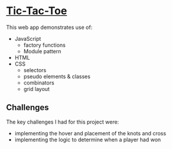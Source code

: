 # [Tic-Tac-Toe](https://github.com/phunky-panda94/tic-tac-toe)

This web app demonstrates use of:

- JavaScript 
  - factory functions
  - Module pattern
- HTML
- CSS
  - selectors
  - pseudo elements & classes
  - combinators
  - grid layout

## Challenges

The key challenges I had for this project were:

- implementing the hover and placement of the knots and cross
- implementing the logic to determine when a player had won